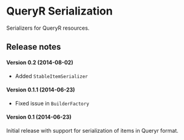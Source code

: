 # QueryR Serialization

Serializers for QueryR resources.

## Release notes

#### Version 0.2 (2014-08-02)

* Added `StableItemSerializer`

#### Version 0.1.1 (2014-06-23)

* Fixed issue in `BuilderFactory`

#### Version 0.1 (2014-06-23)

Initial release with support for serialization of items in Queryr format.
